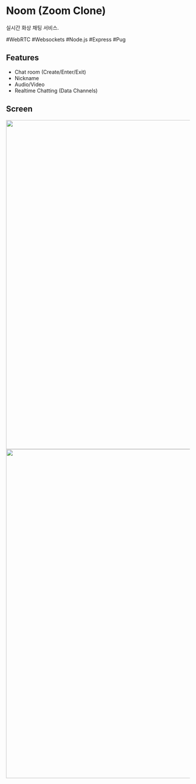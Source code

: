 # Noom (Zoom Clone)
실시간 화상 채팅 서비스.

#WebRTC #Websockets #Node.js #Express #Pug

## Features
* Chat room (Create/Enter/Exit)
* Nickname
* Audio/Video
* Realtime Chatting (Data Channels)

## Screen
<img src="https://user-images.githubusercontent.com/83111413/197393850-37241850-156a-4324-a298-4815c97d8d2f.jpeg" style="width: 900px"/>
<img src="https://user-images.githubusercontent.com/83111413/197393855-16a0a943-d214-4498-893b-0769c85e6778.jpeg" style="width: 900px"/>
